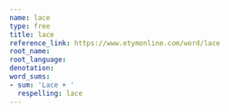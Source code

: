 ```yaml
---
name: lace
type: free
title: lace
reference_link: https://www.etymonline.com/word/lace
root_name: 
root_language: 
denotation: 
word_sums:
- sum: 'Lace + '
  respelling: lace
---
```

